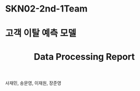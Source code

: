 # SKN02-2nd-1Team

<h1> 고객 이탈 예측 모델 </h1>
<!DOCTYPE html>
<html lang="en">
<head>
    <meta charset="UTF-8">
    <meta name="viewport" content="width=device-width, initial-scale=1.0">
    <title>Data Processing Report</title>
    
</head>
<body>
    <div class="container">
        <header>
            <h1>Data Processing Report</h1>
        </header>

</body>
</html>


사재민, 송문영, 이재원, 장준영
